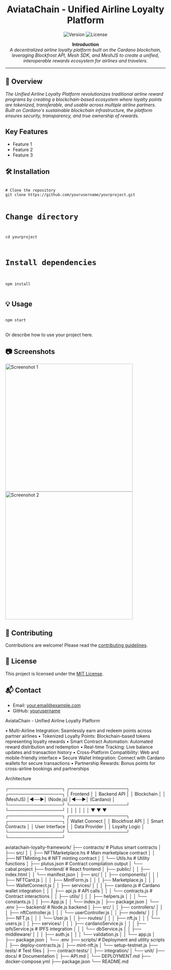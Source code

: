 <!-- README.html for GitHub project -->

<h1 align="center">AviataChain -  Unified Airline Loyalty Platform</h1>

<p align="center">
  <img src="https://img.shields.io/badge/version-1.0.0-blue.svg" alt="Version">
  <img src="https://img.shields.io/badge/license-MIT-green.svg" alt="License">
</p>

<p align="center">
  <b>Introduction</b><br>
  <i>A decentralized airline loyalty platform built on the Cardano blockchain, leveraging Blockfrost API, Mesh SDK, and MeshJS to create a unified, interoperable rewards ecosystem for airlines and travelers.</i>
</p>

<hr>

<h2>🚀 Overview</h2>
 <i>The Unified Airline Loyalty Platform revolutionizes traditional airline reward programs by creating a blockchain-based ecosystem where loyalty points are tokenized, transferable, and usable across multiple airline partners. Built on Cardano's sustainable blockchain infrastructure, the platform ensures security, transparency, and true ownership of rewards.</i>

<h2>Key Features</h2>
<ul>
  <li>Feature 1</li>
  <li>Feature 2</li>
  <li>Feature 3</li>
</ul>

<h2>🛠️ Installation</h2>
<pre>
<code>
# Clone the repository
git clone https://github.com/yourusername/yourproject.git

# Change directory
cd yourproject

# Install dependencies
npm install
</code>
</pre>

<h2>💡 Usage</h2>
<pre>
<code>
npm start
</code>
</pre>
<p>
  Or describe how to use your project here.
</p>

<h2>📷 Screenshots</h2>
<img src="screenshot1.png" alt="Screenshot 1" width="400">
<img src="screenshot2.png" alt="Screenshot 2" width="400">

<h2>🤝 Contributing</h2>
<p>
  Contributions are welcome! Please read the <a href="CONTRIBUTING.md">contributing guidelines</a>.
</p>

<h2>📄 License</h2>
<p>
  This project is licensed under the <a href="LICENSE">MIT License</a>.
</p>

<h2>📬 Contact</h2>
<ul>
  <li>Email: <a href="mailto:your.email@example.com">your.email@example.com</a></li>
  <li>GitHub: <a href="https://github.com/yourusername">yourusername</a></li>
</ul>


AviataChain -  Unified Airline Loyalty Platform







•	Multi-Airline Integration: Seamlessly earn and redeem points across partner airlines
•	Tokenized Loyalty Points: Blockchain-based tokens representing loyalty rewards
•	Smart Contract Automation: Automated reward distribution and redemption
•	Real-time Tracking: Live balance updates and transaction history
•	Cross-Platform Compatibility: Web and mobile-friendly interface
•	Secure Wallet Integration: Connect with Cardano wallets for secure transactions
•	Partnership Rewards: Bonus points for cross-airline bookings and partnerships

Architecture

┌─────────────────┐    ┌──────────────────┐    ┌─────────────────┐
│   Frontend      │    │   Backend API    │    │   Blockchain    │
│   (MeshJS)      │◄──►│   (Node.js)      │◄──►│   (Cardano)     │
└─────────────────┘    └──────────────────┘    └─────────────────┘
         │                       │                       │
         │                       │                       │
         ▼                       ▼                       ▼
┌─────────────────┐    ┌──────────────────┐    ┌─────────────────┐
│ Wallet Connect  │    │ Blockfrost API   │    │ Smart Contracts │
│ User Interface  │    │ Data Provider    │    │ Loyalty Logic   │
└─────────────────┘    └──────────────────┘    └─────────────────┘

aviatachain-loyalty-framework/
├── contracts/                    # Plutus smart contracts
│   ├── src/
│   │   ├── NFTMarketplace.hs    # Main marketplace contract
│   │   ├── NFTMinting.hs        # NFT minting contract
│   │   └── Utils.hs             # Utility functions
│   ├── plutus.json              # Contract compilation output
│   └── cabal.project
├── frontend/                     # React frontend
│   ├── public/
│   │   ├── index.html
│   │   └── manifest.json
│   ├── src/
│   │   ├── components/
│   │   │   ├── NFTCard.js
│   │   │   ├── MintForm.js
│   │   │   ├── Marketplace.js
│   │   │   └── WalletConnect.js
│   │   ├── services/
│   │   │   ├── cardano.js       # Cardano wallet integration
│   │   │   ├── api.js           # API calls
│   │   │   └── contracts.js     # Contract interactions
│   │   ├── utils/
│   │   │   ├── helpers.js
│   │   │   └── constants.js
│   │   ├── App.js
│   │   └── index.js
│   ├── package.json
│   └── .env
├── backend/                      # Node.js backend
│   ├── src/
│   │   ├── controllers/
│   │   │   ├── nftController.js
│   │   │   └── userController.js
│   │   ├── models/
│   │   │   ├── NFT.js
│   │   │   └── User.js
│   │   ├── routes/
│   │   │   ├── nft.js
│   │   │   └── users.js
│   │   ├── services/
│   │   │   ├── cardanoService.js
│   │   │   ├── ipfsService.js   # IPFS integration
│   │   │   └── dbService.js
│   │   ├── middleware/
│   │   │   ├── auth.js
│   │   │   └── validation.js
│   │   └── app.js
│   ├── package.json
│   └── .env
├── scripts/                      # Deployment and utility scripts
│   ├── deploy-contracts.js
│   ├── mint-nft.js
│   └── setup-testnet.js
├── tests/                        # Test files
│   ├── contract-tests/
│   ├── integration/
│   └── unit/
├── docs/                         # Documentation
│   ├── API.md
│   └── DEPLOYMENT.md
├── docker-compose.yml
├── package.json
└── README.md

